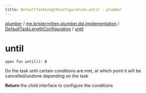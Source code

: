 ```yaml
---
title: DefaultTaskLengthConfiguration.until - plumber
---
```


[plumber](../../index.html) / [me.bristermitten.plumber.dsl.implementation](../index.html) / [DefaultTaskLengthConfiguration](index.html) / [until](./until.html)

# until

`open fun until(): B`

Do the task until certain conditions are met, at which point it will be cancelled/undone depending on the task

**Return**
the child interface to configure the conditions

